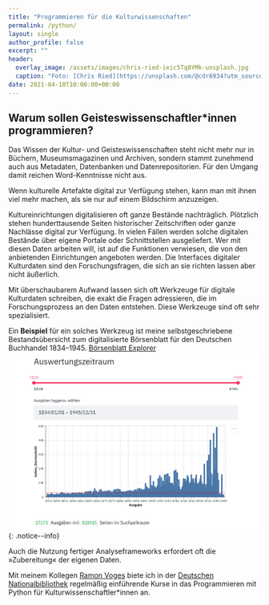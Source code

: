 ```yaml
---
title: "Programmieren für die Kulturwissenschaften"
permalink: /python/
layout: single
author_profile: false
excerpt: ""
header:
  overlay_image: /assets/images/chris-ried-ieic5Tq8YMk-unsplash.jpg
  caption: "Foto: [Chris Ried](https://unsplash.com/@cdr6934?utm_source=unsplash&amp;utm_medium=referral&amp;utm_content=creditCopyText) via [Unsplash](https://unsplash.com/s/photos/coding?utm_source=unsplash&amp;utm_medium=referral&amp;utm_content=creditCopyText)"
date: 2021-04-10T10:00:00+00:00
---
```


## Warum sollen Geisteswissenschaftler\*innen programmieren?

Das Wissen der Kultur- und Geisteswissenschaften steht nicht mehr nur in Büchern, Museumsmagazinen und Archiven, sondern stammt zunehmend auch aus Metadaten, Datenbanken und Datenrepositorien. Für den Umgang damit reichen Word-Kenntnisse nicht aus.

Wenn kulturelle Artefakte digital zur Verfügung stehen, kann man mit ihnen viel mehr machen, als sie nur auf einem Bildschirm anzuzeigen.

Kultureinrichtungen digitalisieren oft ganze Bestände nachträglich. Plötzlich stehen hunderttausende Seiten historischer Zeitschriften oder ganze Nachlässe digital zur Verfügung. In vielen Fällen werden solche digitalen Bestände über eigene Portale oder Schnittstellen ausgeliefert. Wer  mit diesen Daten arbeiten will, ist auf die Funktionen verwiesen, die von den anbietenden Einrichtungen angeboten werden. Die Interfaces digitaler Kulturdaten sind den Forschungsfragen, die sich an sie richten lassen aber nicht äußerlich.

Mit überschaubarem Aufwand lassen sich oft  Werkzeuge für digitale Kulturdaten schreiben, die exakt die Fragen adressieren, die im Forschungsprozess an den Daten entstehen. Diese Werkzeuge sind oft sehr spezialisiert.

Ein __Beispiel__ für ein solches Werkzeug ist meine selbstgeschriebene Bestandsübersicht zum digitalisierte Börsenblatt für den Deutschen Buchhandel 1834–1945. [Börsenblatt Explorer](https://share.streamlit.io/a-wendler/bbl-streamlit/bbl-streamlit-app.py)![Screenshot des Börsenblatteditors](/assets/images/bbl-streamlit-screenshot.png)
{: .notice--info}

Auch die Nutzung fertiger Analyseframeworks erfordert oft die »Zubereitung« der eigenen Daten.

Mit meinem Kollegen [Ramon Voges](https://www.ramonvoges.de/) biete ich in der [Deutschen Nationalbibliothek](https://www.dnb.de) regelmäßig einführende Kurse in das Programmieren mit Python für Kulturwissenschaftler\*innen an.